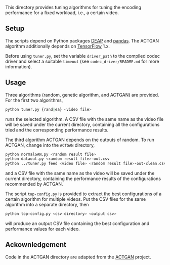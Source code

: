 This directory provides tuning algorithms for tuning the encoding performance for a fixed workload, i.e., a certain video.

## Setup

The scripts depend on Python packages [DEAP](https://deap.readthedocs.io/en/master/) and [pandas](https://pandas.pydata.org/). The ACTGAN algorithm additionally depends on [TensorFlow](https://www.tensorflow.org/) 1.x.

Before using `tuner.py`, set the variable `driver_path` to the compiled codec driver and select a suitable `timeout` (see `codec_driver/README.md` for more information).

## Usage

Three algorithms (random, genetic algorithm, and ACTGAN) are provided. For the first two algorithms,

```bash
python tuner.py {rand|ea} <video file>
```

runs the selected algorithm. A CSV file with the same name as the video file will be saved under the current directory, containing all the configurations tried and the corresponding performance results.

The third algorithm ACTGAN depends on the outputs of random. To run ACTGAN, change into the `ACTGAN` directory,

```bash
python normalGAN.py <random result file>
python dataout.py <random result file>-out.csv
python ../tuner.py feed <video file> <random result file>-out-clean.csv
```

and a CSV file with the same name as the video will be saved under the current directory, containing the performance results of the configurations recommended by ACTGAN.

The script `top-config.py` is provided to extract the best configurations of a certain algorithm for multiple videos. Put the CSV files for the same algorithm into a separate directory, then

```bash
python top-config.py <csv directory> <output csv>
```

will produce an output CSV file containing the best configuration and performance values for each video.

## Ackownledgement

Code in the ACTGAN directory are adapted from the [ACTGAN](https://github.com/anon4review/ACTGAN/tree/master/code/ACTGAN) project.

